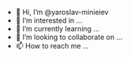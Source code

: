 - 👋 Hi, I’m @yaroslav-minieiev
- 👀 I’m interested in ...
- 🌱 I’m currently learning ...
- 💞️ I’m looking to collaborate on ...
- 📫 How to reach me ...

<!---
yaroslav-minieiev/yaroslav-minieiev is a ✨ special ✨ repository because its `README.md` (this file) appears on your GitHub profile.
You can click the Preview link to take a look at your changes.
--->
